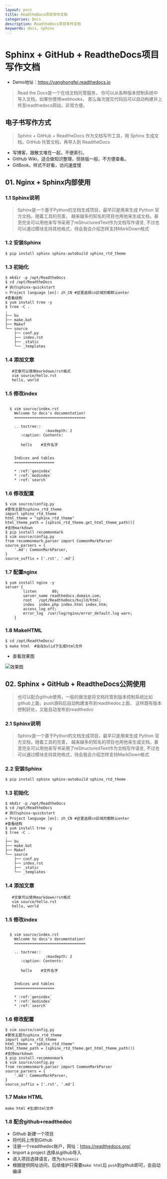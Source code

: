 ```yaml
---
layout: post
title: ReadtheDocs项目写作文档
categories: Docs
description: ReadtheDocs项目写作文档
keywords: docs, Sphinx 
---
```




# Sphinx + GitHub + ReadtheDocs项目写作文档
- Demo地址：https://yanghongfei.readthedocs.io

> Read the Docs是一个在线文档托管服务， 你可以从各种版本控制系统中导入文档，如果你使用webhooks， 那么每次提交代码后可以自动构建并上传至readthedocs网站，非常方便。


## 电子书写作方式
> Sphinx + GitHub + ReadtheDocs 作为文档写作工具，用 Sphinx 生成文档，GitHub 托管文档，再导入到 ReadtheDocs

- 写博客，跟散文堆在一起，不便索引。
- GitHub Wiki，适合做知识整理，但排版一般，不方便查看。
- GitBook，样式不好看，访问速度慢

## 01. Nginx + Sphinx内部使用
### 1.1 Sphinx说明
> Sphinx是一个基于Python的文档生成项目，最早只是用来生成 Python 官方文档，随着工具的完善， 越来越多的知名的项目也用他来生成文档，甚至完全可以用他来写书采用了reStructuredText作为文档写作语言, 不过也可以通过模块支持其他格式，待会我会介绍怎样支持MarkDown格式

### 1.2 安装Sphinx
```
$ pip install sphinx sphinx-autobuild sphinx_rtd_theme
```

### 1.3 初始化
```
$ mkdir -p /opt/ReadtheDocs
$ cd /opt/ReadtheDocs
# 执行sphinx-quickstart
> Project language [en]: zh_CN #这里选择cn区域的都默认enter
#查看结构
$ yum install tree -y
$ tree -C .
.
├── bu
├── make.bat
├── Makef
└── source
    ├── conf.py
    ├── index.rst
    ├── _static
    └── _templates

```
### 1.4 添加文章
```
   #文章可以使用markdown/rst格式
   vim source/hello.rst
   hello, world
```
### 1.5 修改index
```

  $ vim source/index.rst
    Welcome to docs's documentation!
    ================================

    .. toctree::
                  :maxdepth: 2
       :caption: Contents:

       hello    #文件名字


    Indices and tables
    ==================

    * :ref:`genindex`
    * :ref:`modindex`
    * :ref:`search`
```


### 1.6 修改配置

```
$ vim source/config.py
#更改主题为sphinx_rtd_theme
import sphinx_rtd_theme
html_theme = "sphinx_rtd_theme"
html_theme_path = [sphinx_rtd_theme.get_html_theme_path()]
#支持markdown
$ pip install recommonmark
$ vim source/config.py
from recommonmark.parser import CommonMarkParser
source_parsers = {
    '.md': CommonMarkParser,
}
source_suffix = ['.rst', '.md']
```


### 1.7 配置nginx
```
$ yum install nginx -y
server {
        listen       80;
        server_name readthedocs.domain.com;
        root   /opt/ReadtheDocs/build/html;
        index  index.php index.html index.htm;
        access_log off;
        error_log  /var/log/nginx/error_default.log warn;
    }
```

### 1.8 MakeHTML

```
$ cd /opt/ReadtheDocs/
$ make html  #会在bulid下生成html文件
```



- 查看效果图

![效果图](source/_static/index.jpg)





## 02. Sphinx + GitHub + ReadtheDocs公网使用

> 也可以配合github使用，一般的做法是将文档托管到版本控制系统比如github上面，push源码后自动构建发布到readthedoc上面， 这样既有版本控制好处，又能自动发布到readthedoc

### 2.1 Sphinx说明
> Sphinx是一个基于Python的文档生成项目，最早只是用来生成 Python 官方文档，随着工具的完善， 越来越多的知名的项目也用他来生成文档，甚至完全可以用他来写书采用了reStructuredText作为文档写作语言, 不过也可以通过模块支持其他格式，待会我会介绍怎样支持MarkDown格式

### 2.2 安装Sphinx
```
$ pip install sphinx sphinx-autobuild sphinx_rtd_theme
```

### 1.3 初始化
```
$ mkdir -p /opt/ReadtheDocs
$ cd /opt/ReadtheDocs
# 执行sphinx-quickstart
> Project language [en]: zh_CN #这里选择cn区域的都默认enter
#查看结构
$ yum install tree -y
$ tree -C .
.
├── bu
├── make.bat
├── Makef
└── source
    ├── conf.py
    ├── index.rst
    ├── _static
    └── _templates

```
### 1.4 添加文章
```
   #文章可以使用markdown/rst格式
   vim source/hello.rst
   hello, world
```
### 1.5 修改index
```

  $ vim source/index.rst
    Welcome to docs's documentation!
    ================================

    .. toctree::
                  :maxdepth: 2
       :caption: Contents:

       hello    #文件名字


    Indices and tables
    ==================

    * :ref:`genindex`
    * :ref:`modindex`
    * :ref:`search`
```


### 1.6 修改配置

```
$ vim source/config.py
#更改主题为sphinx_rtd_theme
import sphinx_rtd_theme
html_theme = "sphinx_rtd_theme"
html_theme_path = [sphinx_rtd_theme.get_html_theme_path()]
#支持markdown
$ pip install recommonmark
$ vim source/config.py
from recommonmark.parser import CommonMarkParser
source_parsers = {
    '.md': CommonMarkParser,
}
source_suffix = ['.rst', '.md']
```

### 1.7 Make HTML

```
make html #生成html文件
```



### 1.8 配合github+readthedoc

- Github 新建一个项目
- 将代码上传到Github
- 注册一个readthedoc账户，网址：https://readthedocs.org/
- Import a project 选择从github导入
- 进入项目选择语言，改为`chinesis`
- 根据提供网址访问，后续维护只需要`make html`后 `push`到github即可，会自动编译